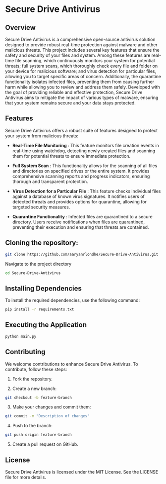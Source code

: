 # Secure Drive Antivirus

## Overview
Secure Drive Antivirus is a comprehensive open-source antivirus solution designed to provide robust real-time protection against malware and other malicious threats. This project includes several key features that ensure the safety and security of your files and system. Among these features are real-time file scanning, which continuously monitors your system for potential threats; full system scans, which thoroughly check every file and folder on your device for malicious software; and virus detection for particular files, allowing you to target specific areas of concern. Additionally, the quarantine functionality isolates infected files, preventing them from causing further harm while allowing you to review and address them safely. Developed with the goal of providing reliable and effective protection, Secure Drive Antivirus aims to mitigate the impact of various types of malware, ensuring that your system remains secure and your data stays protected. 

## Features
Secure Drive Antivirus offers a robust suite of features designed to protect your system from malicious threats:

- **Real-Time File Monitoring** <a name="real-time-file-monitoring"></a>: This feature monitors file creation events in real-time using watchdog, detecting newly created files and scanning them for potential threats to ensure immediate protection.

- **Full System Scan** <a name="full-system-scan"></a>: This functionality allows for the scanning of all files and directories on specified drives or the entire system. It provides comprehensive scanning reports and progress indicators, ensuring thorough and transparent protection.

- **Virus Detection for a Particular File** <a name="virus-detection-for-a-particular-file"></a>: This feature checks individual files against a database of known virus signatures. It notifies users of detected threats and provides options for quarantine, allowing for targeted security measures.

- **Quarantine Functionality** <a name="quarantine-functionality"></a>: Infected files are quarantined to a secure directory. Users receive notifications when files are quarantined, preventing their execution and ensuring that threats are contained.

## Cloning the repository:
```bash
git clone https://github.com/aaryanrlondhe/Secure-Drive-Antivirus.git
```
Navigate to the project directory
```bash
cd Secure-Drive-Antivirus
```
## Installing Dependencies
To install the required dependencies, use the following command:
```bash
pip install -r requirements.txt
```
## Executing the Application
```bash
python main.py
```

## Contributing
We welcome contributions to enhance Secure Drive Antivirus. To contribute, follow these steps:

1. Fork the repository.

2. Create a new branch:
```bash
git checkout -b feature-branch
```
3. Make your changes and commit them:
```bash
git commit -m "Description of changes"
```
4. Push to the branch:
```bash
git push origin feature-branch
```
5. Create a pull request on GitHub.

## License
Secure Drive Antivirus is licensed under the MIT License. See the LICENSE file for more details.

